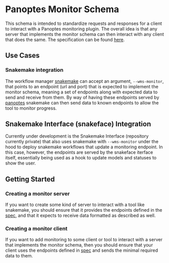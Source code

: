 # Panoptes Monitor Schema

This schema is intended to standardize requests and responses for a client to interact
with a Panoptes monitoring plugin. The overall idea is that any server that implements
the monitor schema can then interact with any client that does the same.
The specification can be found [here](spec.md).

## Use Cases

### Snakemake integration

The workflow manager [snakemake](https://snakemake.github.io/) can accept an argument,
`--wms-monitor`, that points to an endpoint (url and port) that is expected to implement
the monitor schema, meaning a set of endpoints along with expected data to send
and receive from them. By way of having these endpoints served by [panoptes](https://github.com/panoptes-organization/panoptes)
snakemake can then send data to known endpoints to allow the tool to monitor progress.

## Snakemake Interface (snakeface) Integration

Currently under development is the Snakemake Interface (repository currently private)
that also uses snakemake with `--wms-monitor` under the hood to deploy snakemake
workflows that update a monitoring endpoint. In this case, however, the endpoints
are served by the snakeface iterface itself, essentially being used as a hook
to update models and statuses to show the user.

## Getting Started

### Creating a monitor server

If you want to create some kind of server to interact with a tool like snakemake,
you should ensure that it provides the endpoints defined in the [spec](spec.md),
and that it expects to receive data formatted as described as well. 

### Creating a monitor client

If you want to add monitoring to some client or tool to interact with a server
that implements the monitor schema, then you should ensure that your client
uses the endpoints defined in [spec](spec.md) and sends the minimal required
data to them.
